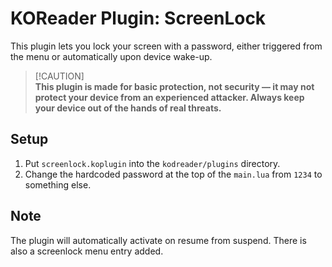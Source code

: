 # KOReader Plugin: ScreenLock
This plugin lets you lock your screen with a password, either triggered from the menu or automatically upon device wake-up.

>
> [!CAUTION]  
> **This plugin is made for basic protection, not security — it may not protect your device from an experienced attacker. Always keep your device out of the hands of real threats.**
>

## Setup
1. Put `screenlock.koplugin` into the `kodreader/plugins` directory.
2. Change the hardcoded password at the top of the `main.lua` from `1234` to something else.

## Note
The plugin will automatically activate on resume from suspend. There is also a screenlock menu entry added.
